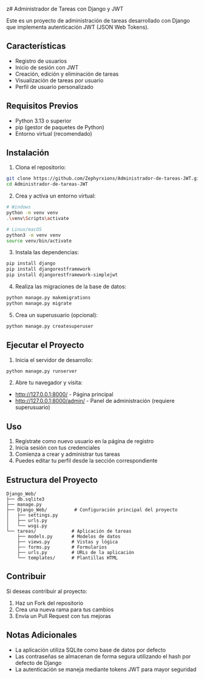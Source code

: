 z# Administrador de Tareas con Django y JWT

Este es un proyecto de administración de tareas desarrollado con Django que implementa autenticación JWT (JSON Web Tokens).

## Características

- Registro de usuarios
- Inicio de sesión con JWT
- Creación, edición y eliminación de tareas
- Visualización de tareas por usuario
- Perfil de usuario personalizado

## Requisitos Previos

- Python 3.13 o superior
- pip (gestor de paquetes de Python)
- Entorno virtual (recomendado)

## Instalación

1. Clona el repositorio:
```bash
git clone https://github.com/Zephyrxions/Administrador-de-tareas-JWT.git
cd Administrador-de-tareas-JWT
```

2. Crea y activa un entorno virtual:
```bash
# Windows
python -m venv venv
.\venv\Scripts\activate

# Linux/macOS
python3 -m venv venv
source venv/bin/activate
```

3. Instala las dependencias:
```bash
pip install django
pip install djangorestframework
pip install djangorestframework-simplejwt
```

4. Realiza las migraciones de la base de datos:
```bash
python manage.py makemigrations
python manage.py migrate
```

5. Crea un superusuario (opcional):
```bash
python manage.py createsuperuser
```

## Ejecutar el Proyecto

1. Inicia el servidor de desarrollo:
```bash
python manage.py runserver
```

2. Abre tu navegador y visita:
- http://127.0.0.1:8000/ - Página principal
- http://127.0.0.1:8000/admin/ - Panel de administración (requiere superusuario)

## Uso

1. Regístrate como nuevo usuario en la página de registro
2. Inicia sesión con tus credenciales
3. Comienza a crear y administrar tus tareas
4. Puedes editar tu perfil desde la sección correspondiente

## Estructura del Proyecto

```
Django_Web/
├── db.sqlite3
├── manage.py
├── Django_Web/          # Configuración principal del proyecto
│   ├── settings.py
│   ├── urls.py
│   └── wsgi.py
└── tareas/             # Aplicación de tareas
    ├── models.py       # Modelos de datos
    ├── views.py        # Vistas y lógica
    ├── forms.py        # Formularios
    ├── urls.py         # URLs de la aplicación
    └── templates/      # Plantillas HTML
```

## Contribuir

Si deseas contribuir al proyecto:

1. Haz un Fork del repositorio
2. Crea una nueva rama para tus cambios
3. Envía un Pull Request con tus mejoras

## Notas Adicionales

- La aplicación utiliza SQLite como base de datos por defecto
- Las contraseñas se almacenan de forma segura utilizando el hash por defecto de Django
- La autenticación se maneja mediante tokens JWT para mayor seguridad
